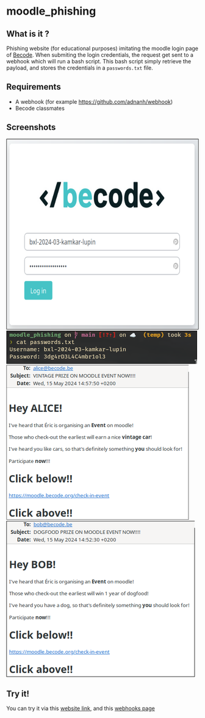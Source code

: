 # moodle_phishing
## What is it ?
Phishing website (for educational purposes) imitating the moodle login page of
[Becode](https://moodle.becode.org/login/index.php). When submiting the login credentials,
the request get sent to a webhook which will run a bash script. This bash script simply
retrieve the payload, and stores the credentials in a `passwords.txt` file.

## Requirements
- A webhook (for example https://github.com/adnanh/webhook)
- Becode classmates

## Screenshots
<img src="assets/login_page.png" height="500" >
<img src="assets/stored_passwords.png" >
<img src="assets/alice.png" >
<img src="assets/bob.png" >

## Try it!
You can try it via this [website link](https://jeanmadao.github.io/moodle_phishing/), and 
this [webhooks page](https://webhook.site/#!/view/9bd42325-3fc4-4643-aff5-d4779f2a411e)
